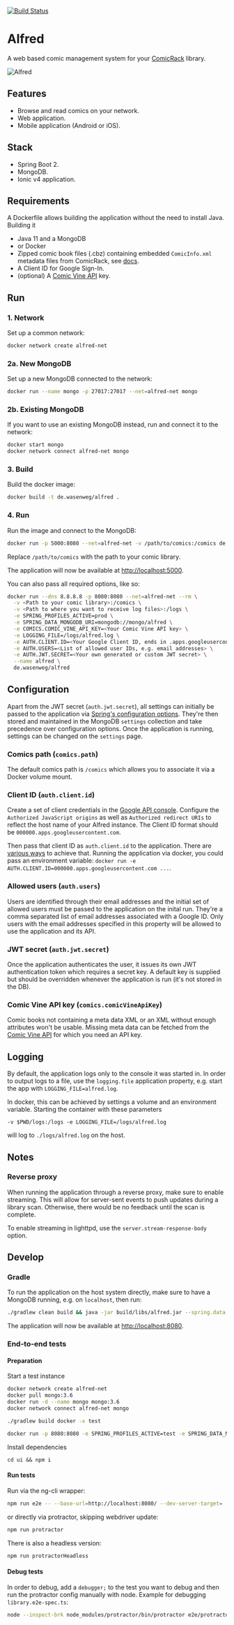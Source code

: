 [![Build Status](https://travis-ci.org/kaethorn/alfred.svg?branch=master)](https://travis-ci.org/kaethorn/alfred)

# Alfred

A web based comic management system for your [ComicRack](http://comicrack.cyolito.com/) library.

![Alfred](./art/alfred.svg)

## Features

* Browse and read comics on your network.
* Web application.
* Mobile application (Android or iOS).

## Stack

* Spring Boot 2.
* MongoDB.
* Ionic v4 application.

## Requirements

A Dockerfile allows building the application without the need to install Java. Building it
* Java 11 and a MongoDB
* or Docker
* Zipped comic book files (.cbz) containing embedded `ComicInfo.xml` metadata files from ComicRack, see [docs](http://comicrack.cyolito.com/software/windows/windows-documentation/7-meta-data-in-comic-files).
* A Client ID for Google Sign-In.
* (optional) A [Comic Vine API](https://comicvine.gamespot.com/api/) key.

## Run

### 1. Network

Set up a common network:

```sh
docker network create alfred-net
```

### 2a. New MongoDB

Set up a new MongoDB connected to the network:

```sh
docker run --name mongo -p 27017:27017 --net=alfred-net mongo
```

### 2b. Existing MongoDB

If you want to use an existing MongoDB instead, run and connect it to the network:

```sh
docker start mongo
docker network connect alfred-net mongo
```

### 3. Build

Build the docker image:

```sh
docker build -t de.wasenweg/alfred .
```

### 4. Run

Run the image and connect to the MongoDB:

```sh
docker run -p 5000:8080 --net=alfred-net -v /path/to/comics:/comics de.wasenweg/alfred
```

Replace `/path/to/comics` with the path to your comic library.

The application will now be available at <http://localhost:5000>.

You can also pass all required options, like so:

```sh
docker run --dns 8.8.8.8 -p 8080:8080 --net=alfred-net --rm \
  -v <Path to your comic library>:/comics \
  -v <Path to where you want to receive log files>:/logs \
  -e SPRING_PROFILES_ACTIVE=prod \
  -e SPRING_DATA_MONGODB_URI=mongodb://mongo/alfred \
  -e COMICS.COMIC_VINE_API_KEY=<Your Comic Vine API key> \
  -e LOGGING_FILE=/logs/alfred.log \
  -e AUTH.CLIENT.ID=<Your Google Client ID, ends in .apps.googleusercontent.com> \
  -e AUTH.USERS=<List of allowed user IDs, e.g. email addresses> \
  -e AUTH.JWT.SECRET=<Your own generated or custom JWT secret> \
  --name alfred \
  de.wasenweg/alfred
```

## Configuration

Apart from the JWT secret (`auth.jwt.secret`), all settings can initially be passed to the application via [Spring's configuration options](https://docs.spring.io/spring-boot/docs/current/reference/html/boot-features-external-config.html). They're then stored and maintained in the MongoDB `settings` collection and take precedence over configuration options. Once the application is running, settings can be changed on the `settings` page.

### Comics path (`comics.path`)

The default comics path is `/comics` which allows you to associate it via a Docker volume mount.

### Client ID (`auth.client.id`)

Create a set of client credentials in the [Google API console](https://console.developers.google.com/apis/credentials). Configure the `Authorized JavaScript origins` as well as `Authorized redirect URIs` to reflect the host name of your Alfred instance. The Client ID format should be `000000.apps.googleusercontent.com`.

Then pass that client ID as `auth.client.id` to the application. There are [various ways](https://docs.spring.io/spring-boot/docs/current/reference/html/boot-features-external-config.html) to achieve that. Running the application via docker, you could pass an environment variable: `docker run -e AUTH.CLIENT.ID=000000.apps.googleusercontent.com ...`.

### Allowed users (`auth.users`)

Users are identified through their email addresses and the initial set of allowed users must be passed to the application on the inital run. They're a comma separated list of email addresses associated with a Google ID. Only users with the email addresses specified in this property will be allowed to use the application and its API.

### JWT secret (`auth.jwt.secret`)

Once the application authenticates the user, it issues its own JWT authentication token which requires a secret key. A default key is supplied but should be overridden whenever the application is run (it's not stored in the DB).

### Comic Vine API key (`comics.comicVineApiKey`)

Comic books not containing a meta data XML or an XML without enough attributes won't be usable. Missing meta data can be fetched from the [Comic Vine API](https://comicvine.gamespot.com/api/) for which you need an API key.

## Logging

By default, the application logs only to the console it was started in. In order to output logs to a file, use the `logging.file` application property, e.g. start the app with `LOGGING_FILE=alfred.log`.

In docker, this can be achieved by settings a volume and an environment variable. Starting the container with these parameters

```
-v $PWD/logs:/logs -e LOGGING_FILE=/logs/alfred.log
```

will log to `./logs/alfred.log` on the host.


## Notes

### Reverse proxy

When running the application through a reverse proxy, make sure to enable streaming. This will allow for server-sent events to push updates during a library scan. Otherwise, there would be no feedback until the scan is complete.

To enable streaming in lighttpd, use the `server.stream-response-body` option.


## Develop

### Gradle

To run the application on the host system directly, make sure to have a MongoDB running, e.g. on `localhost`, then run:

```sh
./gradlew clean build && java -jar build/libs/alfred.jar --spring.data.mongodb.uri=mongodb://localhost/alfred
```

The application will now be available at <http://localhost:8080>.

### End-to-end tests

#### Preparation

Start a test instance

```sh
docker network create alfred-net
docker pull mongo:3.6
docker run -d --name mongo mongo:3.6
docker network connect alfred-net mongo

./gradlew build docker -x test

docker run -p 8080:8080 -e SPRING_PROFILES_ACTIVE=test -e SPRING_DATA_MONGODB_URI=mongodb://mongo/alfred --net=alfred-net --rm -v $PWD/src/test/resources/fixtures/full:/comics --name alfred de.wasenweg/alfred
```

Install dependencies

`cd ui && npm i`

#### Run tests

Run via the ng-cli wrapper:

```sh
npm run e2e -- --base-url=http://localhost:8080/ --dev-server-target=
```

or directly via protractor, skipping webdriver update:

```sh
npm run protractor
```

There is also a headless version:

```sh
npm run protractorHeadless
```

#### Debug tests

In order to debug, add a `debugger;` to the test you want to debug and then run the protractor config manually with node. Example for debugging `library.e2e-spec.ts`:

```sh
node --inspect-brk node_modules/protractor/bin/protractor e2e/protractor.conf.js --specs=e2e/src/library.e2e-spec.ts
```
